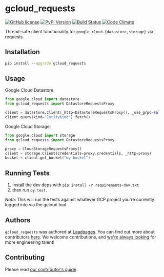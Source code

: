 # gcloud_requests

[![GitHub license](https://img.shields.io/github/license/leadpages/gcloud_requests.svg)](https://raw.githubusercontent.com/leadpages/gcloud_requests/master/LICENSE)
[![PyPI Version](https://img.shields.io/pypi/v/gcloud_requests.svg)](https://pypi.python.org/pypi/gcloud_requests/)
[![Build Status](https://img.shields.io/travis/LeadPages/gcloud_requests.svg)](https://travis-ci.org/LeadPages/gcloud_requests)
[![Code Climate](https://img.shields.io/codeclimate/github/LeadPages/gcloud_requests.svg)](https://codeclimate.com/github/LeadPages/gcloud_requests)

Thread-safe client functionality for `google-cloud-{datastore,storage}` via requests.

## Installation

```bash
pip install --upgrade gcloud_requests
```

## Usage

Google Cloud Datastore:

```python
from google.cloud import datastore
from gcloud_requests import DatastoreRequestsProxy

client = datastore.Client(_http=DatastoreRequestsProxy(), _use_grpc=False)
client.query(kind="EntityKind").fetch()
```

Google Cloud Storage:

```python
from google.cloud import storage
from gcloud_requests import DatastoreRequestsProxy

proxy = CloudStorageRequestsProxy()
client = storage.Client(credentials=proxy.credentials, _http=proxy)
bucket = client.get_bucket("my-bucket")
```

## Running Tests

1. Install the dev deps with `pip install -r requirements-dev.txt`
1. then run `py.test`.

*Note*: This will run the tests against whatever GCP project you're
currently logged into via the gcloud tool.

## Authors

`gcloud_requests` was authored at [Leadpages][leadpages].  You can
find out more about contributors [here][contributors].  We welcome
contributions, and [we're always looking][careers] for more
engineering talent!

## Contributing

Please read [our contributor's guide](./CONTRIBUTING.md).

[leadpages]: http://leadpages.net
[careers]: http://www.leadpages.net/careers
[contributors]: https://github.com/leadpages/gcloud_requests/graphs/contributors
[gcd]: https://cloud.google.com/datastore/docs/tools/
[gcloud-python]: https://github.com/GoogleCloudPlatform/gcloud-python
[requests]: http://python-requests.org
